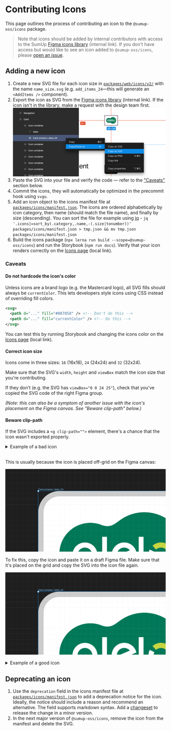 # Contributing Icons

This page outlines the process of contributing an icon to the `@sumup-oss/icons` package.

> Note that icons should be added by internal contributors with access to the SumUp [Figma icons library](https://www.figma.com/file/vnFVuPNlqF45rkw1u9toBC/SumUp-Iconography) (internal link). If you don't have access but would like to see an icon added to `@sumup-oss/icons`, please [open an issue](https://github.com/sumup-oss/circuit-ui/issues/new).

## Adding a new icon

1. Create a new SVG file for each icon size in [`packages/web/icons/v2/`](https://github.com/sumup-oss/circuit-ui/tree/main/packages/icons/web/v2) with the name `name_size.svg` (e.g. `add_items_24`—this will generate an `<AddItems />` component).
2. Export the icon as SVG from the [Figma icons library](https://www.figma.com/file/vnFVuPNlqF45rkw1u9toBC/SumUp-Iconography) (internal link). If the icon isn't in the library, make a request with the design team first.
   ![Right click on the group in Figma and choose "Copy as SVG"](https://github.com/sumup-oss/circuit-ui/raw/main/assets/contributing-icons-export.png)
3. Paste the SVG into your file and verify the code — refer to the ["Caveats"](#caveats) section below.
4. Commit the icons, they will automatically be optimized in the precommit hook using `svgo`.
5. Add an icon object to the icons manifest file at [`packages/icons/manifest.json`](https://github.com/sumup-oss/circuit-ui/blob/9146e47a21dcd6880f437d1a47a0c54d5a164bfd/packages/icons/manifest.json). The icons are ordered alphabetically by icon category, then name (should match the file name), and finally by size (descending). You can sort the file for example using [jq](https://github.com/jqlang/jq) - `jq '.icons|=sort_by(.category,.name,-(.size|tonumber))' packages/icons/manifest.json > tmp.json && mv tmp.json packages/icons/manifest.json`
6. Build the icons package (`npx lerna run build --scope=@sumup-oss/icons`) and run the Storybook (`npm run docs`). Verify that your icon renders correctly on the [Icons page](http://localhost:6006/?path=/docs/features-icons--docs) (local link).

### Caveats

#### Do not hardcode the icon's color

Unless icons are a brand logo (e.g. the Mastercard logo), all SVG fills should always be `currentColor`. This lets developers style icons using CSS instead of overriding fill colors.

```svg
<svg>
  <path d="..." fill="#007858" /> <!-- Don't do this -->
  <path d="..." fill="currentColor" /> <!-- Do this -->
</svg>
```

You can test this by running Storybook and changing the icons color on the [Icons page](http://localhost:6006/?path=/docs/features-icons--docs) (local link).

#### Correct icon size

Icons come in three sizes: `16` (16x16), `24` (24x24) and `32` (32x24).

Make sure that the SVG's `width`, `height` and `viewBox` match the icon size that you're contributing.

If they don't (e.g. the SVG has `viewBox="0 0 24 25"`), check that you've copied the SVG code of the right Figma group.

_(Note: this can also be a symptom of another issue with the icon's placement on the Figma canvas. See "Beware clip-path" below.)_

#### Beware clip-path

If the SVG includes a `<g clip-path="">` element, there's a chance that the icon wasn't exported properly.

<details>
<summary>Example of a bad icon</summary>

```svg
<svg width="32" height="25" viewBox="0 0 32 25" fill="none" xmlns="http://www.w3.org/2000/svg">
<g clip-path="url(#clip0_11532_2901)">
<rect x="0.5" y="1" width="31" height="23" rx="3.5" fill="white" stroke="#CCCCCC"/>
</g>
<path d="M20.1117 4.5C18.5512 4.49926 17.0261 4.96404 15.7312 5.8349C15.6421 5.89584 15.026 6.33591 14.9989 6.35735C13.9754 7.12692 13.2882 7.26008 12.3471 7.02424C12.2896 7.00957 12.0199 6.91704 11.9353 6.88432C11.0563 6.55338 10.1107 6.43826 9.17805 6.54865C8.24536 6.65903 7.35279 6.9917 6.57536 7.51868C5.79794 8.04566 5.15837 8.75156 4.71041 9.57705C4.26246 10.4025 4.0192 11.3235 4.00109 12.2625C3.98298 13.2016 4.19055 14.1312 4.60634 14.9734C5.02214 15.8155 5.63401 16.5456 6.39054 17.1021C7.14707 17.6587 8.02615 18.0255 8.95389 18.1718C9.88163 18.3181 10.8309 18.2395 11.722 17.9427C13.1257 17.5229 13.8874 17.638 14.7687 18.2598C14.9447 18.3839 15.369 18.6558 15.457 18.7201C16.4601 19.4562 17.6233 19.944 18.8513 20.1437C20.0793 20.3434 21.3371 20.2492 22.5217 19.8688C23.7062 19.4884 24.7838 18.8328 25.666 17.9555C26.5482 17.0783 27.2099 16.0044 27.597 14.822C27.984 13.6396 28.0853 12.3823 27.8926 11.1532C27.6998 9.92413 27.2185 8.75819 26.4882 7.75102C25.7578 6.74384 24.7991 5.9241 23.6907 5.359C22.5823 4.7939 21.3558 4.49952 20.1117 4.5Z" fill="#007858"/>
<path d="M17.2713 13.5904C17.0471 13.811 16.7549 13.9491 16.4422 13.9823C16.1295 14.0155 15.8148 13.9418 15.5493 13.7732L15.0269 14.6026C15.4795 14.8886 16.0155 15.0135 16.5479 14.957C17.0804 14.9005 17.5782 14.6658 17.9607 14.2911L17.2713 13.5904ZM16.3302 10.212C15.8987 10.2051 15.4734 10.3158 15.1 10.5321C14.7266 10.7484 14.419 11.0623 14.2103 11.44C14.0016 11.8178 13.8996 12.2452 13.9153 12.6765C13.9309 13.1078 14.0636 13.5267 14.2991 13.8883L18.6073 12.0468C18.4861 11.5311 18.1963 11.0707 17.7838 10.7383C17.3713 10.406 16.8598 10.2208 16.3302 10.212ZM14.9027 12.7373C14.8702 12.4393 14.9342 12.1387 15.0855 11.8799C15.2368 11.6211 15.4673 11.4177 15.743 11.2999C16.0186 11.182 16.3249 11.1559 16.6165 11.2254C16.9081 11.2948 17.1697 11.4562 17.3627 11.6857L14.9027 12.7373ZM19.9603 9.14111V13.7326L20.7569 14.0632L20.3811 14.9659L19.5913 14.6387C19.4322 14.5706 19.2971 14.4567 19.2031 14.3115C19.0981 14.1424 19.0452 13.9462 19.0508 13.7473V9.14111H19.9603ZM13.0228 9.14111V13.7326L13.8127 14.0632L13.437 14.9659L12.6471 14.6387C12.4933 14.5701 12.3628 14.4584 12.2713 14.3171C12.166 14.1481 12.1126 13.9519 12.1178 13.7529V9.14111H13.0228Z" fill="white"/>
<path d="M23.8801 11.328C24.0456 11.4078 24.1938 11.5195 24.3162 11.6566C24.4386 11.7937 24.5327 11.9536 24.5933 12.1272C24.6539 12.3007 24.6796 12.4845 24.6692 12.6679C24.6587 12.8514 24.6122 13.0311 24.5323 13.1966L25.4136 13.6197C25.6521 13.1222 25.7103 12.5573 25.5781 12.0216C25.446 11.4859 25.1317 11.0128 24.6892 10.6834C24.2466 10.3539 23.7033 10.1885 23.1522 10.2155C22.6011 10.2425 22.0766 10.4603 21.6684 10.8315L22.3274 11.5548C22.5338 11.366 22.7921 11.2434 23.0689 11.203C23.3457 11.1626 23.6283 11.2061 23.8801 11.328Z" fill="#C7D540"/>
<path d="M22.6667 13.8522C22.3322 13.6911 22.0753 13.4038 21.9523 13.0535C21.8294 12.7031 21.8506 12.3183 22.0111 11.9835L21.1298 11.5593C20.8936 12.0561 20.8369 12.6195 20.9694 13.1534C21.102 13.6874 21.4154 14.1589 21.8565 14.4876C22.2976 14.8164 22.839 14.9821 23.3885 14.9566C23.9381 14.9311 24.4618 14.7158 24.8705 14.3475L24.2115 13.6254C24.0056 13.8123 23.7487 13.9337 23.4736 13.9741C23.1985 14.0144 22.9176 13.972 22.6667 13.8522ZM11.2168 13.9188V12.5895C11.2168 12.1208 11.0778 11.6627 10.8174 11.273C10.557 10.8833 10.1869 10.5796 9.75395 10.4002C9.32095 10.2209 8.8445 10.1739 8.38483 10.2654C7.92516 10.3568 7.50293 10.5825 7.17153 10.9139C6.84013 11.2453 6.61444 11.6675 6.52301 12.1272C6.43158 12.5869 6.4785 13.0633 6.65786 13.4963C6.83721 13.9293 7.14093 14.2994 7.53062 14.5598C7.92031 14.8202 8.37845 14.9591 8.84713 14.9591C9.2145 14.9592 9.57686 14.8738 9.90557 14.7098L9.52417 13.8183C9.31063 13.9364 9.06995 13.9967 8.82597 13.9932C8.58198 13.9897 8.34313 13.9226 8.13305 13.7984C7.92297 13.6743 7.74894 13.4975 7.62818 13.2854C7.50742 13.0734 7.44411 12.8335 7.44452 12.5895C7.44325 12.3603 7.49868 12.1343 7.60588 11.9316C7.70024 11.7548 7.83132 11.6002 7.99032 11.4782C8.14932 11.3562 8.33257 11.2695 8.52779 11.2241C8.63132 11.1996 8.73734 11.1871 8.84374 11.1869C9.21614 11.1866 9.57342 11.3342 9.83706 11.5972C10.1007 11.8602 10.2491 12.2171 10.2497 12.5895V13.9075C10.2441 14.1064 10.2971 14.3026 10.4021 14.4717C10.4967 14.6163 10.6317 14.7301 10.7902 14.7989L11.2348 14.9749L11.6117 14.0722L11.2168 13.9188Z" fill="white"/>
<defs>
<clipPath id="clip0_11532_2901">
<rect y="0.5" width="32" height="24" rx="4" fill="white"/>
</clipPath>
</defs>
</svg>
```

</details>
<br />

This is usually because the icon is placed off-grid on the Figma canvas:

![An icon in Figma is wrongly placed between "pixels" on the grid](https://github.com/sumup-oss/circuit-ui/raw/main/assets/contributing-icons-off-grid.png)

To fix this, copy the icon and paste it on a draft Figma file. Make sure that it's placed on the grid and copy the SVG into the icon file again.

![An icon in Figma is correctly placed on the "pixels" grid](https://github.com/sumup-oss/circuit-ui/raw/main/assets/contributing-icons-on-grid.png)

<details>
<summary>Example of a good icon</summary>

```svg
<svg width="32" height="24" viewBox="0 0 32 24" fill="none" xmlns="http://www.w3.org/2000/svg">
<rect x="0.5" y="0.5" width="31" height="23" rx="3.5" fill="white" stroke="#CCCCCC"/><!-- Note that this isn't currentColor because this is a brand icon -->
<path d="M20.1117 4C18.5512 3.99926 17.0261 4.46404 15.7312 5.3349C15.6421 5.39584 15.026 5.83591 14.9989 5.85735C13.9754 6.62692 13.2882 6.76008 12.3471 6.52424C12.2896 6.50957 12.0199 6.41704 11.9353 6.38432C11.0563 6.05338 10.1107 5.93826 9.17805 6.04865C8.24536 6.15903 7.35279 6.4917 6.57536 7.01868C5.79794 7.54566 5.15837 8.25156 4.71041 9.07705C4.26246 9.90255 4.0192 10.8235 4.00109 11.7625C3.98298 12.7016 4.19055 13.6312 4.60634 14.4734C5.02214 15.3155 5.63401 16.0456 6.39054 16.6021C7.14707 17.1587 8.02615 17.5255 8.95389 17.6718C9.88163 17.8181 10.8309 17.7395 11.722 17.4427C13.1257 17.0229 13.8874 17.138 14.7687 17.7598C14.9447 17.8839 15.369 18.1558 15.457 18.2201C16.4601 18.9562 17.6233 19.444 18.8513 19.6437C20.0793 19.8434 21.3371 19.7492 22.5217 19.3688C23.7062 18.9884 24.7838 18.3328 25.666 17.4555C26.5482 16.5783 27.2099 15.5044 27.597 14.322C27.984 13.1396 28.0853 11.8823 27.8926 10.6532C27.6998 9.42413 27.2185 8.25819 26.4882 7.25102C25.7578 6.24385 24.7991 5.4241 23.6907 4.859C22.5823 4.2939 21.3558 3.99952 20.1117 4V4Z" fill="#007858"/>
<path d="M17.2712 13.0904C17.0471 13.311 16.7549 13.4491 16.4422 13.4823C16.1295 13.5155 15.8147 13.4418 15.5493 13.2732L15.0268 14.1026C15.4795 14.3886 16.0155 14.5135 16.5479 14.4569C17.0804 14.4004 17.5782 14.1658 17.9607 13.7911L17.2712 13.0904ZM16.3302 9.71194C15.8986 9.70508 15.4734 9.81575 15.1 10.0321C14.7265 10.2484 14.419 10.5623 14.2103 10.94C14.0016 11.3178 13.8996 11.7452 13.9152 12.1764C13.9309 12.6077 14.0635 13.0266 14.299 13.3883L18.6073 11.5467C18.486 11.0311 18.1962 10.5706 17.7838 10.2383C17.3713 9.90597 16.8598 9.72073 16.3302 9.71194V9.71194ZM14.9027 12.2373C14.8701 11.9393 14.9342 11.6387 15.0855 11.3799C15.2368 11.121 15.4673 10.9177 15.7429 10.7998C16.0186 10.682 16.3248 10.6559 16.6165 10.7253C16.9081 10.7948 17.1697 10.9562 17.3626 11.1856L14.9027 12.2373ZM19.9602 8.64108V13.2326L20.7569 13.5632L20.3811 14.4659L19.5912 14.1387C19.4322 14.0706 19.297 13.9567 19.2031 13.8114C19.0981 13.6423 19.0451 13.4462 19.0507 13.2472V8.64108H19.9602ZM13.0228 8.64108V13.2326L13.8127 13.5632L13.4369 14.4659L12.647 14.1387C12.4933 14.0701 12.3628 13.9584 12.2713 13.8171C12.1659 13.6481 12.1126 13.4519 12.1178 13.2529V8.64108H13.0228Z" fill="white"/>
<path d="M23.88 10.828C24.0456 10.9078 24.1938 11.0195 24.3162 11.1567C24.4385 11.2938 24.5327 11.4537 24.5933 11.6272C24.6538 11.8007 24.6796 11.9845 24.6691 12.168C24.6587 12.3515 24.6122 12.5311 24.5323 12.6966L25.4135 13.1198C25.6521 12.6223 25.7103 12.0573 25.5781 11.5217C25.446 10.986 25.1317 10.5129 24.6892 10.1834C24.2466 9.85392 23.7033 9.68853 23.1522 9.71555C22.6011 9.74257 22.0766 9.96031 21.6684 10.3315L22.3274 11.0548C22.5338 10.866 22.7921 10.7435 23.0689 10.703C23.3457 10.6626 23.6282 10.7061 23.88 10.828V10.828Z" fill="#C7D540"/>
<path d="M22.6667 13.3522C22.3322 13.1911 22.0753 12.9039 21.9523 12.5535C21.8294 12.2032 21.8505 11.8184 22.0111 11.4836L21.1298 11.0593C20.8936 11.5562 20.8369 12.1195 20.9694 12.6535C21.1019 13.1874 21.4154 13.6589 21.8565 13.9877C22.2976 14.3165 22.839 14.4822 23.3885 14.4567C23.9381 14.4311 24.4618 14.2159 24.8705 13.8476L24.2115 13.1254C24.0056 13.3123 23.7487 13.4337 23.4736 13.4741C23.1985 13.5145 22.9176 13.4721 22.6667 13.3522V13.3522ZM11.2168 13.4188V12.0895C11.2168 11.6209 11.0778 11.1627 10.8174 10.773C10.557 10.3834 10.1869 10.0796 9.75394 9.90027C9.32095 9.72092 8.84449 9.67399 8.38482 9.76543C7.92516 9.85686 7.50293 10.0825 7.17153 10.4139C6.84012 10.7454 6.61444 11.1676 6.523 11.6272C6.43157 12.0869 6.4785 12.5634 6.65785 12.9964C6.8372 13.4294 7.14093 13.7995 7.53061 14.0598C7.9203 14.3202 8.37845 14.4592 8.84712 14.4592C9.21449 14.4592 9.57685 14.3739 9.90556 14.2098L9.52416 13.3184C9.31062 13.4365 9.06995 13.4967 8.82596 13.4932C8.58197 13.4898 8.34312 13.4226 8.13304 13.2985C7.92296 13.1744 7.74893 12.9975 7.62817 12.7855C7.50741 12.5734 7.4441 12.3336 7.44451 12.0895C7.44324 11.8603 7.49867 11.6343 7.60588 11.4317C7.70023 11.2549 7.83131 11.1002 7.99031 10.9782C8.14931 10.8562 8.33256 10.7696 8.52778 10.7242C8.63132 10.6997 8.73733 10.6872 8.84373 10.6869C9.21613 10.6866 9.57341 10.8342 9.83705 11.0972C10.1007 11.3602 10.2491 11.7171 10.2497 12.0895V13.4075C10.2441 13.6064 10.2971 13.8026 10.4021 13.9717C10.4967 14.1164 10.6316 14.2301 10.7902 14.299L11.2348 14.475L11.6117 13.5723L11.2168 13.4188Z" fill="white"/>
</svg>
```

</details>

## Deprecating an icon

1. Use the `deprecation` field in the icons manifest file at [`packages/icons/manifest.json`](https://github.com/sumup-oss/circuit-ui/blob/9146e47a21dcd6880f437d1a47a0c54d5a164bfd/packages/icons/manifest.json) to add a deprecation notice for the icon. Ideally, the notice should include a reason and recommend an alternative. The field supports markdown syntax. Add a [changeset](https://circuit.sumup.com/?path=/docs/contributing-release-process--docs#changesets) to release the change in a minor version.
2. In the next major version of `@sumup-oss/icons`, remove the icon from the manifest and delete the SVG.
